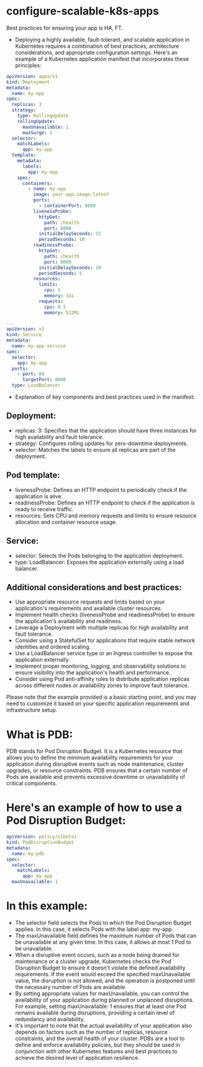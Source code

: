# configure-scalable-k8s-apps
Best practices for ensuring your app is HA, FT.

- Deploying a highly available, fault-tolerant, and scalable application in Kubernetes requires a combination of best practices, architecture considerations, and appropriate configuration settings. Here's an example of a Kubernetes application manifest that incorporates these principles:

```yaml
apiVersion: apps/v1
kind: Deployment
metadata:
  name: my-app
spec:
  replicas: 3
  strategy:
    type: RollingUpdate
    rollingUpdate:
      maxUnavailable: 1
      maxSurge: 1
  selector:
    matchLabels:
      app: my-app
  template:
    metadata:
      labels:
        app: my-app
    spec:
      containers:
        - name: my-app
          image: your-app-image:latest
          ports:
            - containerPort: 8080
          livenessProbe:
            httpGet:
              path: /health
              port: 8080
            initialDelaySeconds: 15
            periodSeconds: 10
          readinessProbe:
            httpGet:
              path: /health
              port: 8080
            initialDelaySeconds: 10
            periodSeconds: 5
          resources:
            limits:
              cpu: 1
              memory: 1Gi
            requests:
              cpu: 0.5
              memory: 512Mi
```

```yaml
---
apiVersion: v1
kind: Service
metadata:
  name: my-app-service
spec:
  selector:
    app: my-app
  ports:
    - port: 80
      targetPort: 8080
  type: LoadBalancer
```

- Explanation of key components and best practices used in the manifest:

## Deployment:

 - replicas: 3: Specifies that the application should have three instances for high availability and fault tolerance.
 - strategy: Configures rolling updates for zero-downtime deployments.
 - selector: Matches the labels to ensure all replicas are part of the deployment.

## Pod template:

 - livenessProbe: Defines an HTTP endpoint to periodically check if the application is alive.
 - readinessProbe: Defines an HTTP endpoint to check if the application is ready to receive traffic.
 - resources: Sets CPU and memory requests and limits to ensure resource allocation and container resource usage.

## Service:

 - selector: Selects the Pods belonging to the application deployment.
 - type: LoadBalancer: Exposes the application externally using a load balancer.

## Additional considerations and best practices:

 - Use appropriate resource requests and limits based on your application's requirements and available cluster resources.
 - Implement health checks (livenessProbe and readinessProbe) to ensure the application's availability and readiness.
 - Leverage a Deployment with multiple replicas for high availability and fault tolerance.
 - Consider using a StatefulSet for applications that require stable network identities and ordered scaling.
 - Use a LoadBalancer service type or an Ingress controller to expose the application externally.
 - Implement proper monitoring, logging, and observability solutions to ensure visibility into the application's health and performance.
 - Consider using Pod anti-affinity rules to distribute application replicas across different nodes or availability zones to improve fault tolerance.

Please note that the example provided is a basic starting point, and you may need to customize it based on your specific application requirements and infrastructure setup.

# What is PDB:

PDB stands for Pod Disruption Budget. It is a Kubernetes resource that allows you to define the minimum availability requirements for your application during disruptive events such as node maintenance, cluster upgrades, or resource constraints. PDB ensures that a certain number of Pods are available and prevents excessive downtime or unavailability of critical components.

# Here's an example of how to use a Pod Disruption Budget:

```yaml
apiVersion: policy/v1beta1
kind: PodDisruptionBudget
metadata:
  name: my-pdb
spec:
  selector:
    matchLabels:
      app: my-app
  maxUnavailable: 1
```

# In this example:

- The selector field selects the Pods to which the Pod Disruption Budget applies. In this case, it selects Pods with the label app: my-app.
- The maxUnavailable field defines the maximum number of Pods that can be unavailable at any given time. In this case, it allows at most 1 Pod to be unavailable.
- When a disruptive event occurs, such as a node being drained for maintenance or a cluster upgrade, Kubernetes checks the Pod Disruption Budget to ensure it doesn't violate the defined availability requirements. If the event would exceed the specified maxUnavailable value, the disruption is not allowed, and the operation is postponed until the necessary number of Pods are available.
- By setting appropriate values for maxUnavailable, you can control the availability of your application during planned or unplanned disruptions. For example, setting maxUnavailable: 1 ensures that at least one Pod remains available during disruptions, providing a certain level of redundancy and availability.
- It's important to note that the actual availability of your application also depends on factors such as the number of replicas, resource constraints, and the overall health of your cluster. PDBs are a tool to define and enforce availability policies, but they should be used in conjunction with other Kubernetes features and best practices to achieve the desired level of application resilience.
